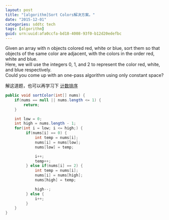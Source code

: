 ```yaml
---
layout: post
title: "[algorithm]Sort Colors解决方案。"
date: "2015-12-01"
categories: sddtc tech
tags: [algorithm]
guid: urn:uuid:afa0ccfa-bd18-4008-93f0-b12d20edefbc
---
```


Given an array with n objects colored red, white or blue, sort them so that objects of the same color are adjacent, with the colors in the order red, white and blue.  
Here, we will use the integers 0, 1, and 2 to represent the color red, white, and blue respectively.    
Could you come up with an one-pass algorithm using only constant space?  

解这道题，也可以再学习下 [计数排序](https://zh.wikipedia.org/zh/%E8%AE%A1%E6%95%B0%E6%8E%92%E5%BA%8F)  

~~~java
public void sortColor(int[] nums) {
    if(nums == null || nums.length <= 1) {
        return;
    }

    int low = 0;
    int high = nums.length - 1;
    for(int i = low; i <= high;) {
         if(nums[i] == 0) {
             int temp = nums[i];
             nums[i] = nums[low];
             nums[low] = temp;

             i++;
             temp++;
         } else if(nums[i] == 2) {
             int temp = nums[i];
             nums[i] = nums[high];
             nums[high] = temp;

             high--;
         } else {
             i++;
         }
    }
}
~~~
